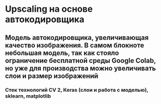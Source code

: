 # Upscaling на основе автокодировщика

## Модель автокодировщика, увеличивающая качество изображения. В самом блокноте небольшая модель, так как стояло ограничение бесплатной среды Google Colab, но уже для производства можно увеличивать слои и размер изображений

### Стек технологий CV 2, Keras (слои и работа с моделью), sklearn, matplotlib
